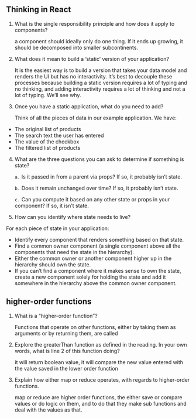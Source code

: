 ## Thinking in React


1. What is the single responsibility principle and how does it apply to components?

   a component should ideally only do one thing. If it ends up growing, it should be decomposed into smaller subcontinents.

2.  What does it mean to build a ‘static’ version of your application?

    It is the easiest way is to build a version that takes your data model and renders the UI but has no interactivity. It’s best to decouple these processes because building a static version requires a lot of typing and no thinking, and adding interactivity requires a lot of thinking and not a lot of typing. We’ll see why.

3. Once you have a static application, what do you need to add?
    
    

    Think of all the pieces of data in our example application. We have:

* The original list of products
* The search text the user has entered
* The value of the checkbox
* The filtered list of products


    
4. What are the three questions you can ask to determine if something is state?



    `a.` Is it passed in from a parent via props? If so, it probably isn’t state.

    `b.` Does it remain unchanged over time? If so, it probably isn’t state.

    `c.` Can you compute it based on any other state or props in your component? If so, it isn’t state.


5. How can you identify where state needs to live?

For each piece of state in your application:

* Identify every component that renders something based on that state.
* Find a common owner component (a single component above all the components that need the state in the hierarchy).
* Either the common owner or another component higher up in the hierarchy should own the state.
* If you can’t find a component where it makes sense to own the state, create a new component solely for holding the state and add it somewhere in the hierarchy above the common owner component.


## higher-order functions



1.  What is a “higher-order function”?


    Functions that operate on other functions, either by taking them as arguments or by returning them, are called 

2. Explore the greaterThan function as defined in the reading. In your own words, what is line 2 of this function doing?

    it will return boolean value, it will compare the new value entered with the value saved in the lower order function

3. Explain how either map or reduce operates, with regards to higher-order functions.

    map or reduce are higher order functions, the either save or compare values or do logic on them, and to do that they make sub functions and deal with the values as that.